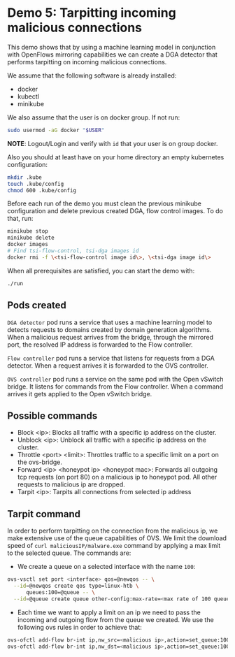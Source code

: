 # Demo 5: Tarpitting incoming malicious connections

This demo shows that by using a machine learning model in conjunction with OpenFlows mirroring capabilities we can create a DGA detector that performs tarpitting on incoming malicious connections. 

We assume that the following software is already installed:

- docker
- kubectl
- minikube

We also assume that the user is on docker group. If not run:

```sh
sudo usermod -aG docker "$USER"
```

**NOTE**: Logout/Login and verify with `id` that your user is on group docker.

Also you should at least have on your home directory an empty kubernetes
configuration:

```sh
mkdir .kube
touch .kube/config
chmod 600 .kube/config
```

Before each run of the demo you must clean the previous minikube configuration and delete previous created DGA, flow control images. To do that, run:

```sh
minikube stop
minikube delete
docker images 
# Find tsi-flow-control, tsi-dga images id
docker rmi -f \<tsi-flow-control image id\>, \<tsi-dga image id\>
```

When all prerequisites are satisfied, you can start the demo with:

```sh
./run
```

## Pods created

`DGA detector` pod runs a service that uses a machine learning model to detects requests to domains created by domain generation algorithms. When a malicious request arrives from the bridge, through the mirrored port, the resolved IP address is forwarded to the Flow controller.

`Flow controller` pod runs a service that listens for  requests  from a DGA detector. When a request arrives it is forwarded to the OVS controller.

`OVS controller` pod runs a service on the same pod with the Open vSwitch bridge. It listens for commands from the Flow controller. When a command arrives it gets applied to the Open vSwitch bridge.

## Possible commands 

- Block \<ip\>: Blocks all traffic with a specific ip address on the cluster.
- Unblock \<ip\>: Unblock all traffic with a specific ip address on the cluster.
- Throttle \<port\> \<limit\>: Throttles traffic to a specific limit on a port on the ovs-bridge.
- Forward \<ip\> \<honeypot ip\> \<honeypot mac\>: Forwards all outgoing tcp requests (on port 80) on a malicious ip to honeypot pod. All other requests to malicious ip are dropped.
- Tarpit \<ip\>: Tarpits all connections from selected ip address

## Tarpit command

In order to perform tarpitting on the connection from the malicious ip, we make extensive use of the queue capabilities of OVS. We limit the download speed of `curl maliciousIP/malware.exe` command by applying a max limit to the selected queue. The commands are:

- We create a queue on a selected interface with the name `100`:
```sh
ovs-vsctl set port <interface> qos=@newqos -- \
  --id=@newqos create qos type=linux-htb \
      queues:100=@queue -- \
  --id=@queue create queue other-config:max-rate=<max rate of 100 queue>
```

- Each time we want to apply a limit on an ip we need to pass the incoming and outgoing flow from the queue we created. We use the following ovs rules in order to achieve that:
```sh
ovs-ofctl add-flow br-int ip,nw_src=<malicious ip>,action=set_queue:100,goto_table:30
ovs-ofctl add-flow br-int ip,nw_dst=<malicious ip>,action=set_queue:100,goto_table:30                                                                              
```